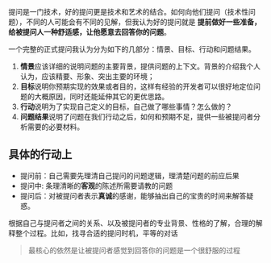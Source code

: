 提问是一门技术，好的提问更是技术和艺术的结合。如何向他们提问（技术性问题），不同的人可能会有不同的见解，但我认为好的提问就是 **提前做好一些准备，给被提问人一种舒适感，让他愿意去回答你的问题**。

一个完整的正式提问我认为分为如下的几部分：情景、目标、行动和问题结果。

1. **情景**应该详细的说明问题的主要背景，提供问题的上下文。背景的介绍我个人认为，应该精要、形象、突出主要的环境；
2. **目标**说明你预期实现的效果或者目的，这样有经验的开发者可以很好地定位问题的大概原因，同时还能延伸其它的更优思路。
3. **行动**说明为了实现自己定义的目标，自己做了哪些事情？怎么做的？
4. **问题结果**说明了问题在我们行动之后，如何和预期不足，提供一些被提问者分析需要的必要材料。

## 具体的行动上

- 提问前：自己需要先理清自己提问的问题逻辑，理清楚问题的前应后果
- 提问中: 条理清晰的**客观**的陈述所需要请教的问题
- 提问后：对被提问者表示**真诚**的感谢，能够抽出自己的宝贵的时间来解答疑惑。

根据自己与提问者之间的关系、以及被提问者的专业背景、性格的了解，合理的解释整个过程。比如，找寻合适的提问时机，平等的对话

> 最核心的依然是让被提问者感觉到回答你的问题是一个很舒服的过程